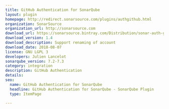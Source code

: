 ```yaml
---
title: GitHub Authentication for SonarQube
layout: plugin
homepage: http://redirect.sonarsource.com/plugins/authgithub.html
organization: SonarSource
organization_url: http://sonarsource.com
download_url: https://sonarsource.bintray.com/Distribution/sonar-auth-github-plugin/sonar-auth-github-plugin-1.4.0.695.jar
download_version: 1.4
download_description: Support renaming of account
download_date: 2018-08-07
license: GNU LGPL 3
developers: Julien Lancelot
sonarqube_version: 7.2-7.3
category: integration
description: GitHub Authentication
details: 
seo: 
  name: GitHub Authentication for SonarQube
  headline: GitHub Authentication for SonarQube - SonarQube Plugin
  type: ItemPage

---
```

